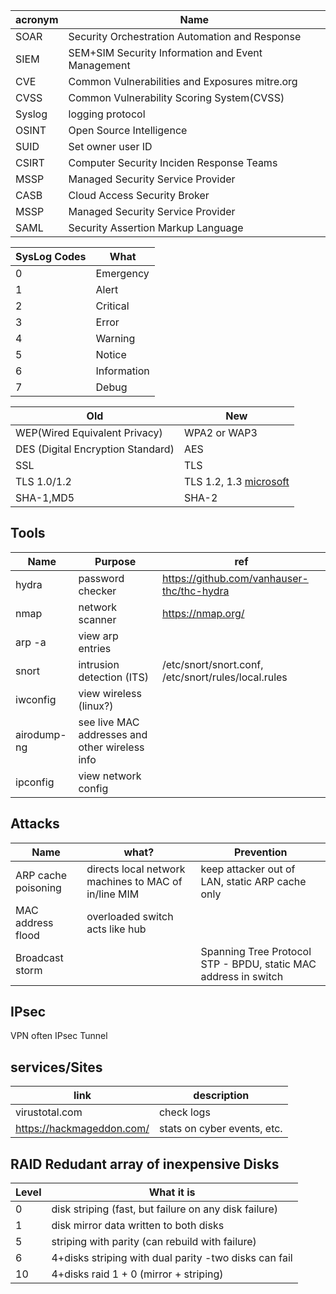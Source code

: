 
|acronym|Name|
|--|--|
|SOAR|Security Orchestration Automation and Response |
|SIEM|SEM+SIM Security Information and Event Management|
|CVE| Common Vulnerabilities and Exposures mitre.org |
|CVSS| Common Vulnerability Scoring System(CVSS)|
|Syslog|logging protocol |
|OSINT| Open Source Intelligence|
|SUID| Set owner user ID|
|CSIRT| Computer Security Inciden Response Teams|
|MSSP| Managed Security Service Provider|
|CASB|Cloud Access Security Broker|
|MSSP|Managed Security Service Provider|
|SAML|Security Assertion Markup Language|




|SysLog Codes| What |
|--|--|
|0|Emergency|
|1|Alert|
|2|Critical|
|3|Error|
|4|Warning|
|5|Notice|
|6|Information|
|7|Debug|



|                Old                |     New      |
|-----------------------------------|--------------|
| WEP(Wired Equivalent Privacy)     | WPA2 or WAP3 |
| DES (Digital Encryption Standard) | AES          |
| SSL                               | TLS          |
| TLS 1.0/1.2                       | TLS 1.2, 1.3  [microsoft](https://learn.microsoft.com/en-us/microsoft-365/compliance/technical-reference-details-about-encryption?view=o365-worldwide) |
| SHA-1,MD5                           | SHA-2       |







## Tools


|                Name                | Purpose |    ref      |
|-----------------------------------|--------------|--------------|
|hydra| password checker | https://github.com/vanhauser-thc/thc-hydra |
|nmap | network scanner | https://nmap.org/ |
|arp -a| view arp entries ||
|snort| intrusion detection (ITS) |/etc/snort/snort.conf, /etc/snort/rules/local.rules|
|iwconfig| view wireless (linux?) ||
|airodump-ng| see live MAC addresses and other wireless info||
|ipconfig| view network config ||


## Attacks
|         Name                | what?| Prevention |
|------------------------|--------------|--------|
|ARP cache poisoning|directs local network machines to MAC of in/line MIM |keep attacker out of LAN, static ARP cache only |
|MAC address flood|overloaded switch acts like hub||
|Broadcast storm|| Spanning Tree Protocol STP - BPDU, static MAC address in switch|


## IPsec

VPN often  IPsec Tunnel



## services/Sites

|link | description|
|--|--|
|virustotal.com  | check logs |
|https://hackmageddon.com/| stats on cyber events, etc.|


## RAID Redudant array of inexpensive Disks

| Level  | What it is|   
|--------------|--------------|
| 0 | disk striping (fast, but failure on any disk failure) |
| 1 | disk mirror data written to both disks|
| 5 | striping with parity (can rebuild with failure)  |
| 6 | 4+disks striping with dual parity -two disks can fail  |
| 10 |4+disks raid 1 + 0 (mirror + striping)  |



